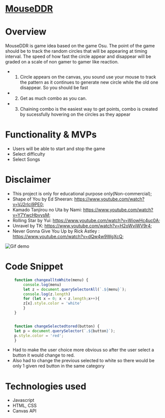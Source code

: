 # [MouseDDR](https://waterbnb.herokuapp.com/#/)

# Overview
MouseDDR is game idea based on the game Osu. The point of the game should be to track the random circles that will be appearing at timing interval. The speed of how fast the circle appear and disappear will be graded on a scale of non gamer to gamer like reaction. 

- 1) Circle appears on the canvas, you sound use your mouse to track the pattern as it continues to generate new circle while the old one disappear. So you should be fast
- 2) Get as much combo as you can.
- 3) Chaining combo is the easiest way to get points, combo is created by sucessfully hovering on the circles as they appear



# Functionality & MVPs
- Users will be able to start and stop the game
- Select difficulty
- Select Songs


# Disclaimer
- This project is only for educational purpose only(Non-commercial);
- Shape of You by Ed Sheeran: https://www.youtube.com/watch?v=VJ2rlci9PE0;
- Kamado Tanjirou no Uta by Nami: https://www.youtube.com/watch?v=Y7YwcHbvysM;
- Rolling Star by Yui: https://www.youtube.com/watch?v=WiowHc4uc0A;
- Unravel by TK: https://www.youtube.com/watch?v=H2oWviWV9r4;
- Never Gonna Give You Up  by Rick Astley : https://www.youtube.com/watch?v=dQw4w9WgXcQ;

![Gif demo](https://github.com/sunmeiappprep/MouseDDR/blob/main/ddr.gif)
<!-- <img src="wireframe.png" style="height: 500px; width:1024px;"><br> -->

# Code Snippet

```javascript
    function changealltoWhite(menu) {
        console.log(menu)
        let z = document.querySelectorAll(`.${menu}`);
        console.log(z.length)
        for (let x = 0; x < z.length;x++){
        z[x].style.color = 'white'
        }   
    }


    function changeSelectedtored(button) {
    let p = document.querySelector(`.${button}`);
    p.style.color = 'red';
    }

```
- Had to make the user choice more obvious so after the user select a button it would 
change to red.
- Also had to change the previous selected to white so there would be only 1 given red button in 
the same category

# Technologies used
- Javascript
- HTML, CSS
- Canvas API




